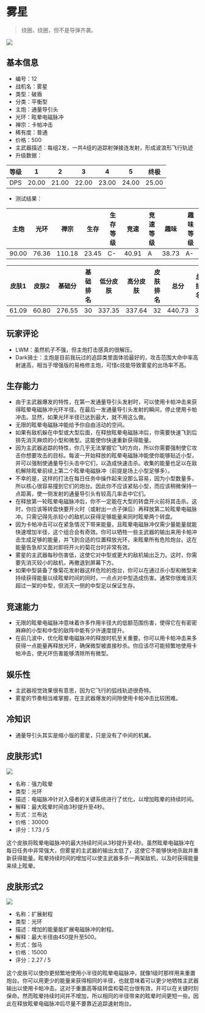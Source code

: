 # 雾星

> 绕圈，绕圈，但不是导弹齐袭。

<img src="/ships/ship_12.png" style={{zoom:1}}/>

## 基本信息

- 编号：12
- 战机名：雾星
- 类型：破盾
- 分类：平衡型
- 主炮：通量导引头
- 光环：眩晕电磁脉冲
- 禅宗：卡帕冲击
- 稀有度：普通
- 价格：500
- 主武器描述：每组2发，一共4组的追踪射弹接连发射，形成波浪形飞行轨迹
- 升级数据：

| 等级 | 1 | 2 | 3 | 4 | 5 | 终极 |
|--|--|--|--|--|--|--|
| DPS | 20.00 | 21.00 | 22.00 | 23.00 | 24.00 | 25.00 |

- 测试结果：

| 主炮 | 光环 | 禅宗 | 生存 | 生存等级 | 竞速 | 竞速等级 | 趣味 | 趣味等级 |
|--|--|--|--|--|--|--|--|--|
| 90.00 | 76.36 | 110.18 | 23.45 | C- | 40.91 | A | 38.73 | A- |

| 皮肤1 | 皮肤2 | 基础分 | 基础排名 | 低分皮肤 | 高分皮肤 | 皮肤排名 | 总分 | 总排名 |
|--|--|--|--|--|--|--|--|--|
| 61.09 | 60.80 | 276.55 | 30 | 337.35 | 337.64 | 32 | 440.73 | 38 |

## 玩家评论

- LWM：虽然机子不强，但主炮打击感真的很解压。
- Dark骑士：主炮是目前我玩过的追踪类里面体验最好的，攻击范围大命中率高射速高，相当于增强版的易格修主炮，可惜c技能导致雾星的出场率不高。

## 生存能力

- 由于主武器爆发的特性，在第一发通量导引头发射时，可以使用卡帕冲击来获得眩晕电磁脉冲光环半径。在最后一发通量导引头发射的瞬间，停止使用卡帕冲击。显然，如果光环半径已达到最大，就不用这么做。
- 无限的眩晕电磁脉冲能给予你自由活动的空间。
- 如果有敌机躲在中型或大型后面，在释放眩晕电磁脉冲后，你需要快速飞到后排先消灭麻烦的小型和微型。这能使你快速重新获得能量。
- 因为主武器追踪的特性，你几乎无法掌握它飞的方向，所以你需要强制使它攻击你想要攻击的目标。每波一开始释放的眩晕电磁脉冲能使你能够贴近小型，并可以强制使通量导引头击中它们，以造成快速击杀。收集的能量也足以在敌机解除眩晕前续上第二个眩晕电磁脉冲（前提是场上小型足够多）。
- 不幸的是，这样的打法在每日任务中操作起来没那么容易，因为小型数量多，所以核心很容易撞到它们的炮台。因此你不应该紧贴小型，而应该稍微保持一点距离，使一侧发射的通量导引头有较高几率击中它们。
- 在释放第一轮眩晕电磁脉冲后，你不一定能在大型的转盘开火前将其击杀。这时，你应该等转盘快要开火时（或射出一点子弹后）再释放第二轮眩晕电磁脉冲。只需记得先杀较小的敌机以获得足够能量来同时眩晕两个转盘。
- 因为卡帕冲击可以在紧急情况下带来能量，且眩晕电磁脉冲仅需少量能量就能快速增加半径，这个组合会有奇效。你可以牺牲一些主武器的输出来用卡帕冲击生成足够的能量，并飞到合适的位置释放光环，来眩晕所有危险炮台。这在能量告急却又面对即将开火的菊花台时非常有效。
- 雾星的主武器每秒伤害低，这使它对中型或更大的敌机输出乏力。这时，你需要先消灭较小的敌机，再撤退到屏幕下方。
- 如果中型装备了像菊花发射器这样危险的炮台，你可以在通过杀小型和微型来持续获得能量以续眩晕时间的同时，一点点对中型造成伤害。通常你很难消灭超过一架的中型，但消灭一侧的中型足以保证生存。

## 竞速能力

- 无限的眩晕电磁脉冲意味着许多作用半径大的低额范围伤害，使得它在有密密麻麻的小型和中型的敌阵中能有少许速度提升。
- 在前几波中，优化眩晕电磁脉冲的释放时机至关重要。你可以用卡帕冲击来多获得一点能量再释放光环，确保微型被直接秒杀。你应该尽可能频繁地使用卡帕冲击，使光环伤害能够清除所有微型。

## 娱乐性

- 主武器视觉效果很有意思，因为它飞行的弧线轨迹很奇特。
- 雾星的节奏相当难掌握，在主武器爆发的间隙使用卡帕冲击比较困难。

## 冷知识

- 通量导引头其实是缩小版的雾星，只是没有了中间的机翼。

## 皮肤形式1

<img src="/ships/ship_12_apex_1.png" style={{zoom:1}}/>

- 名称：强力眩晕
- 类型：光环
- 描述：电磁脉冲针对入侵者的关键系统进行了优化，以增加眩晕的持续时间。
- 解释：最大眩晕时间由3秒提升至4秒。
- 形式：兰布达
- 价格：30000
- 评分：1.73 / 5

这个皮肤将眩晕电磁脉冲的最大持续时间从3秒提升至4秒。虽然眩晕电磁脉冲在每日任务中非常强大，但雾星的主武器的输出太低了，这使它不能够快地杀敌并重新获得能量。眩晕持续时间的增加可以使主武器多杀一两架敌机，以及时获得能量来续上眩晕。

## 皮肤形式2

<img src="/ships/ship_12_apex_2.png" style={{zoom:1}}/>

- 名称：扩展射程
- 类型：光环
- 描述：增加的能量能扩展电磁脉冲的射程。
- 解释：最大半径由450提升至500。
- 形式：伽马
- 价格：15000
- 评分：2.27 / 5

这个皮肤可以使你更频繁地使用小半径的眩晕电磁脉冲，就像1级时那样用来重置炮台。你可以用更少的能量来获得相同的半径，也就意味着可以更少地牺牲主武器输出以使用卡帕冲击。这对于重置高等级转盘和菊花台很有效，并可以在关键时刻保命。然而眩晕持续时间并不增加，所以相同的半径带来的眩晕时间更短一些。因此在释放眩晕电磁脉冲后尽量不要靠近追踪速射炮台。
